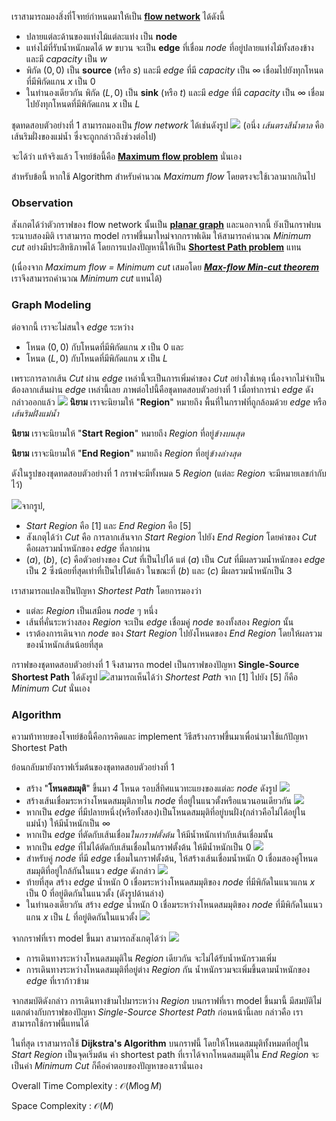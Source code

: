 
เราสามารถมองสิ่งที่โจทย์กำหนดมาให้เป็น [**flow network**](https://en.wikipedia.org/wiki/Flow_network) ได้ดังนี้
* ปลายแต่ละด้านของแท่งไม้แต่ละแท่ง เป็น **node** 
* แท่งไม้ที่รับน้ำหนักมดได้ $w$ ขบวน จะเป็น **edge** ที่เชื่อม *node* ที่อยู่ปลายแท่งไม้ทั้งสองข้าง และมี *capacity* เป็น $w$
* พิกัด $(0,0)$ เป็น **source** (หรือ $s$) และมี *edge* ที่มี *capacity* เป็น $\infty$ เชื่อมไปยังทุกโหนดที่มีพิกัดแกน $x$ เป็น $0$
* ในทำนองเดียวกัน พิกัด $(L,0)$ เป็น **sink** (หรือ $t$) และมี *edge* ที่มี *capacity* เป็น $\infty$ เชื่อมไปยังทุกโหนดที่มีพิกัดแกน $x$ เป็น $L$

ชุดทดสอบตัวอย่างที่ 1 สามารถมองเป็น *flow network* ได้เช่นดังรูป
![](https://beta-programming-in-th.s3-ap-southeast-1.amazonaws.com/solutions/media/o56_apr19_ants/graph1.png)
(อนึ่ง *เส้นตรงสีน้ำตาล* คือเส้นริมฝั่งของแม่น้ำ ซึ่งจะถูกกล่าวถึงช่วงต่อไป)

จะได้ว่า แท้จริงแล้ว โจทย์ข้อนี้คือ [**Maximum flow problem**](https://en.wikipedia.org/wiki/Maximum_flow_problem) นั่นเอง

สำหรับข้อนี้ หากใช้ Algorithm สำหรับคำนวณ *Maximum flow* โดยตรงจะใช้เวลามากเกินไป

### Observation
สังเกตได้ว่าตัวกราฟของ flow network นั้นเป็น [**planar graph**](https://en.wikipedia.org/wiki/Planar_graph#:~:text=In%20graph%20theory%2C%20a%20planar,no%20edges%20cross%20each%20other.) และนอกจากนี้ ยังเป็นกราฟบนระนาบสองมิติ เราสามารถ model กราฟขึ้นมาใหม่จากกราฟเดิม ให้สามารถคำนวณ *Minimum cut* อย่างมีประสิทธิภาพได้ โดยการแปลงปัญหานี้ให้เป็น [**Shortest Path problem**](https://en.wikipedia.org/wiki/Shortest_path_problem) แทน

(เนื่องจาก *Maximum flow = Minimum cut* เสมอโดย [_***Max-flow Min-cut theorem***_](https://en.wikipedia.org/wiki/Max-flow_min-cut_theorem) เราจึงสามารถคำนวณ *Minimum cut* แทนได้)

### Graph Modeling
ต่อจากนี้ เราจะไม่สนใจ *edge* ระหว่าง
* โหนด $(0,0)$ กับโหนดที่มีพิกัดแกน $x$ เป็น $0$ และ
* โหนด $(L,0)$ กับโหนดที่มีพิกัดแกน $x$ เป็น $L$ 

เพราะการลากเส้น *Cut* ผ่าน *edge* เหล่านี้จะเป็นการเพิ่มค่าของ *Cut* อย่างใช่เหตุ เนื่องจากไม่จำเป็นต้องลากเส้นผ่าน *edge* เหล่านี้เลย 
ภาพต่อไปนี้คือชุดทดสอบตัวอย่างที่ $1$ เมื่อทำการนำ *edge* ดังกล่าวออกแล้ว
![](https://beta-programming-in-th.s3-ap-southeast-1.amazonaws.com/solutions/media/o56_apr19_ants/graph2-3.png)
**นิยาม** เราจะนิยามให้ "**Region**" หมายถึง พื้นที่ในกราฟที่ถูกล้อมด้วย *edge* หรือ*เส้นริมฝั่งแม่น้ำ*

**นิยาม** เราจะนิยามให้ "**Start Region**" หมายถึง *Region* ที่อยู่*ข้างบนสุด*

**นิยาม** เราจะนิยามให้ "**End Region**" หมายถึง *Region* ที่อยู่*ข้างล่างสุด*

ดังในรูปของชุดทดสอบตัวอย่างที่ 1 กราฟจะมีทั้งหมด $5$ *Region* (แต่ละ *Region* จะมีหมายเลขกำกับไว้) 

![](https://beta-programming-in-th.s3-ap-southeast-1.amazonaws.com/solutions/media/o56_apr19_ants/graph2-4.png)จากรูป, 
* *Start Region* คือ $[1]$ และ *End Region* คือ $[5]$
* สังเกตุได้ว่า *Cut* คือ การลากเส้นจาก *Start Region* ไปยัง *End Region* โดยค่าของ *Cut* คือผลรวมน้ำหนักของ *edge* ที่ลากผ่าน
* $(a)$, $(b)$, $(c)$ คือตัวอย่างของ *Cut* ที่เป็นไปได้ แต่ $(a)$ เป็น *Cut* ที่มีผลรวมน้ำหนักของ *edge* เป็น $2$ ซึ่งน้อยที่สุดเท่าที่เป็นไปได้แล้ว ในขณะที่ $(b)$ และ $(c)$ มีผลรวมน้ำหนักเป็น $3$
  
เราสามารถแปลงเป็นปัญหา *Shortest Path* โดยการมองว่า
* แต่ละ *Region* เป็นเสมือน *node* ๆ หนึ่ง
* เส้นที่คั่นระหว่างสอง *Region* จะเป็น *edge* เชื่อมคู่ *node* ของทั้งสอง *Region* นั้น
* เราต้องการเดินจาก *node* ของ *Start Region* ไปยังโหนดของ *End Region* โดยให้ผลรวมของน้ำหนักเส้นน้อยที่สุด

กราฟของชุดทดสอบตัวอย่างที่ $1$ จึงสามารถ model เป็นกราฟของปัญหา **Single-Source Shortest Path** ได้ดังรูป
![](https://beta-programming-in-th.s3-ap-southeast-1.amazonaws.com/solutions/media/o56_apr19_ants/graph3.png)สามารถเห็นได้ว่า *Shortest Path* จาก $[1]$ ไปยัง $[5]$ ก็คือ *Minimum Cut* นั่นเอง

### Algorithm
ความท้าทายของโจทย์ข้อนี้คือการคิดและ implement วิธีสร้างกราฟขึ้นมาเพื่อนำมาใช้แก้ปัญหา Shortest Path

ย้อนกลับมายังกราฟเริ่มต้นของชุดทดสอบตัวอย่างที่ $1$ 
* สร้าง "**โหนดสมมุติ**" ขึ้นมา *4* โหนด รอบสี่ทิศแนวทะแยงของแต่ละ *node* ดังรูป
![](https://beta-programming-in-th.s3-ap-southeast-1.amazonaws.com/solutions/media/o56_apr19_ants/graph4.png)
* สร้างเส้นเชื่อมระหว่างโหนดสมมุติภายใน *node* ที่อยู่ในแนวตั้งหรือแนวนอนเดียวกัน
![](https://beta-programming-in-th.s3-ap-southeast-1.amazonaws.com/solutions/media/o56_apr19_ants/graph5.png)
* หากเป็น *edge* ที่มีปลายหนึ่ง(หรือทั้งสอง)เป็นโหนดสมมุติที่อยู่บนฝั่ง(กล่าวคือไม่ได้อยู่ในแม่น้ำ) ให้มีน้ำหนักเป็น $\infty$
* หากเป็น *edge* ที่ตัดกับเส้นเชื่อม*ในกราฟตั้งต้น* ให้มีน้ำหนักเท่ากับเส้นเชื่อมนั้น
* หากเป็น *edge* ที่ไม่ได้ตัดกับเส้นเชื่อมในกราฟตั้งต้น ให้มีน้ำหนักเป็น $0$
![](https://beta-programming-in-th.s3-ap-southeast-1.amazonaws.com/solutions/media/o56_apr19_ants/graph5-2.png)
* สำหรับคู่ *node* ที่มี *edge* เชื่อมในกราฟตั้งต้น, ให้สร้างเส้นเชื่อมน้ำหนัก $0$ เชื่อมสองคู่โหนดสมมุติที่อยู่ใกล้กันในแนว *edge* ดังกล่าว 
![](https://beta-programming-in-th.s3-ap-southeast-1.amazonaws.com/solutions/media/o56_apr19_ants/graph5-3.png)
* ท้ายที่สุด สร้าง *edge* น้ำหนัก $0$ เชื่อมระหว่างโหนดสมมุติของ *node* ที่มีพิกัดในแนวแกน $x$ เป็น $0$ ที่อยู่ติดกันในแนวตั้ง (ดังรูปด้านล่าง)
* ในทำนองเดียวกัน สร้าง *edge* น้ำหนัก $0$ เชื่อมระหว่างโหนดสมมุติของ *node* ที่มีพิกัดในแนวแกน $x$ เป็น $L$ ที่อยู่ติดกันในแนวตั้ง
![](https://beta-programming-in-th.s3-ap-southeast-1.amazonaws.com/solutions/media/o56_apr19_ants/graph5-4.png)

จากกราฟที่เรา model ขึ้นมา สามารถสังเกตุได้ว่า
![](https://beta-programming-in-th.s3-ap-southeast-1.amazonaws.com/solutions/media/o56_apr19_ants/graph5-5.png)
* การเดินทางระหว่างโหนดสมมุติใน *Region* เดียวกัน จะไม่ได้รับน้ำหนักรวมเพิ่ม
* การเดินทางระหว่างโหนดสมมุติที่อยู่ต่าง *Region* กัน น้ำหนักรวมจะเพิ่มขึ้นตามน้ำหนักของ *edge* ที่เราก้าวข้าม

จากสมบัติดังกล่าว การเดินทางข้ามไปมาระหว่าง *Region* บนกราฟที่เรา model ขึ้นมานี้ มีสมบัติไม่แตกต่างกับกราฟของปัญหา *Single-Source Shortest Path* ก่อนหน้านี้เลย กล่าวคือ เราสามารถใช้กราฟนี้แทนได้

ในที่สุด เราสามารถใช้ **Dijkstra's Algorithm** บนกราฟนี้ โดยให้โหนดสมมุติทั้งหมดที่อยู่ใน *Start Region* เป็นจุดเริ่มต้น ค่า shortest path ที่เราได้จากโหนดสมมุติใน *End Region* จะเป็นค่า *Minimum Cut* ก็คือคำตอบของปัญหาของเรานั่นเอง

Overall Time Complexity : $\mathcal{O}(M \log M)$

Space Complexity : $\mathcal{O}(M)$
